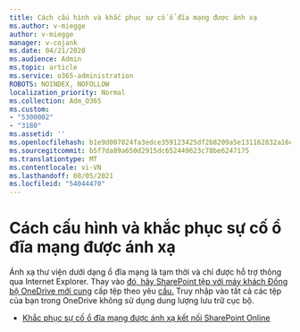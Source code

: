 ```yaml
---
title: Cách cấu hình và khắc phục sự cố ổ đĩa mạng được ánh xạ
ms.author: v-miegge
author: v-miegge
manager: v-cojank
ms.date: 04/21/2020
ms.audience: Admin
ms.topic: article
ms.service: o365-administration
ROBOTS: NOINDEX, NOFOLLOW
localization_priority: Normal
ms.collection: Adm_O365
ms.custom:
- "5300002"
- "3180"
ms.assetid: ''
ms.openlocfilehash: b1e9d007024fa3edce359123425df2b8209a5e131162832a16c651ff3fd6b5d3
ms.sourcegitcommit: b5f7da89a650d2915dc652449623c78be6247175
ms.translationtype: MT
ms.contentlocale: vi-VN
ms.lasthandoff: 08/05/2021
ms.locfileid: "54044470"
---
```

# <a name="how-to-configure-and-troubleshoot-mapped-network-drives"></a>Cách cấu hình và khắc phục sự cố ổ đĩa mạng được ánh xạ

Ánh xạ thư viện dưới dạng ổ đĩa mạng là tạm thời và chỉ được hỗ trợ thông qua Internet Explorer. Thay vào [đó, hãy SharePoint tệp với máy khách Đồng bộ OneDrive mới cung](https://support.office.com/article/6de9ede8-5b6e-4503-80b2-6190f3354a88) cấp tệp theo yêu [cầu.](https://support.office.com/article/0e6860d3-d9f3-4971-b321-7092438fb38e) Truy nhập vào tất cả các tệp của bạn trong OneDrive không sử dụng dung lượng lưu trữ cục bộ.

* [Khắc phục sự cố ổ đĩa mạng được ánh xạ kết nối SharePoint Online](https://docs.microsoft.com/sharepoint/support/administration/troubleshoot-mapped-network-drives)